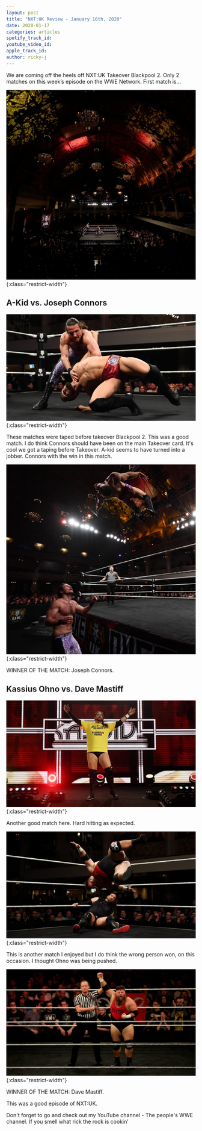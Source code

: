 ```yaml
---
layout: post
title: "NXT:UK Review - January 16th, 2020"
date: 2020-01-17
categories: articles
spotify_track_id:
youtube_video_id:
apple_track_id:
author: ricky-j
---
```

We are coming off the heels off NXT:UK Takeover Blackpool 2. Only 2 matches on this week’s episode on the WWE Network. 
First match is...

![empress ballroom](/assets/posts/2020-01-17/ballroom.jpg){:class="restrict-width"}

## A-Kid vs. Joseph Connors 

![conners](/assets/posts/2020-01-17/conners.jpg){:class="restrict-width"}

These matches were taped before takeover Blackpool 2. This was a good match. I do think Connors should have been on the main Takeover card. It's cool we got a taping before Takeover. A-kid seems to have turned into a jobber. Connors with the win in this match. 

![a-kid](/assets/posts/2020-01-17/a-kid.jpg){:class="restrict-width"}

WINNER OF THE MATCH: Joseph Connors.

## Kassius Ohno vs. Dave Mastiff 

![ohno](/assets/posts/2020-01-17/ohno.jpg){:class="restrict-width"}	

Another good match here. Hard hitting as expected. 

![mastiff](/assets/posts/2020-01-17/mastiff.jpg){:class="restrict-width"}

This is another match I enjoyed but I do think the wrong person won, on this occasion. I thought Ohno was being pushed. 

![mastiff](/assets/posts/2020-01-17/mastiff2.jpg){:class="restrict-width"}

WINNER OF THE MATCH: Dave Mastiff. 

This was a good episode of NXT:UK.

Don't forget to go and check out my YouTube channel - The people's WWE channel. If you smell what rick the rock is cookin’
